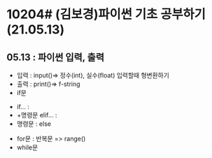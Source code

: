 # 10204# (김보경)파이썬 기초 공부하기 (21.05.13)
## 05.13 : 파이썬 입력, 출력
* 입력 : input()=> 정수(int), 실수(float) 입력할때 형변환하기
* 출력 : print()=> f-string
* if문
+ if... : 
+ +명령문 elif... : 
+  명령문 : else
* for문 : 반복문 => range()
* while문
